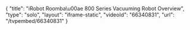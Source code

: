 {
    "title": "iRobot Roomba\u00ae 800 Series Vacuuming Robot Overview",
    "type": "solo",
    "layout": "iframe-static",
    "videoId": "66340831",
    "url": "\/tvpembed\/66340831"
}